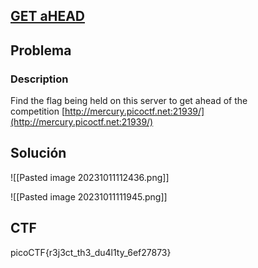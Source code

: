 ## [GET aHEAD](https://play.picoctf.org/practice/challenge/132)

## Problema

### Description

Find the flag being held on this server to get ahead of the competition [http://mercury.picoctf.net:21939/](http://mercury.picoctf.net:21939/)

## Solución
![[Pasted image 20231011112436.png]]

![[Pasted image 20231011111945.png]]

## CTF

picoCTF{r3j3ct_th3_du4l1ty_6ef27873}